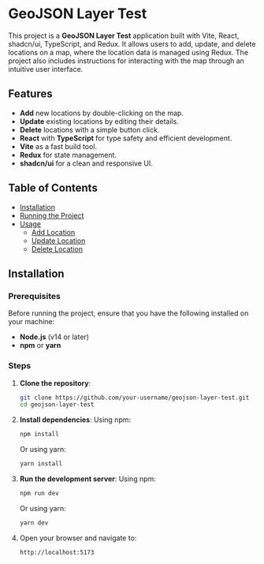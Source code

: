 # GeoJSON Layer Test

This project is a **GeoJSON Layer Test** application built with Vite, React, shadcn/ui, TypeScript, and Redux. It allows users to add, update, and delete locations on a map, where the location data is managed using Redux. The project also includes instructions for interacting with the map through an intuitive user interface.

## Features

-   **Add** new locations by double-clicking on the map.
-   **Update** existing locations by editing their details.
-   **Delete** locations with a simple button click.
-   **React** with **TypeScript** for type safety and efficient development.
-   **Vite** as a fast build tool.
-   **Redux** for state management.
-   **shadcn/ui** for a clean and responsive UI.

## Table of Contents

-   [Installation](#installation)
-   [Running the Project](#running-the-project)
-   [Usage](#usage)
    -   [Add Location](#add-location)
    -   [Update Location](#update-location)
    -   [Delete Location](#delete-location)

## Installation

### Prerequisites

Before running the project, ensure that you have the following installed on your machine:

-   **Node.js** (v14 or later)
-   **npm** or **yarn**

### Steps

1. **Clone the repository**:

    ```bash
    git clone https://github.com/your-username/geojson-layer-test.git
    cd geojson-layer-test
    ```

2. **Install dependencies**:
   Using npm:

    ```bash
    npm install
    ```

    Or using yarn:

    ```bash
    yarn install
    ```

3. **Run the development server**:
   Using npm:

    ```bash
    npm run dev
    ```

    Or using yarn:

    ```bash
    yarn dev
    ```

4. Open your browser and navigate to:
    ```
    http://localhost:5173
    ```

